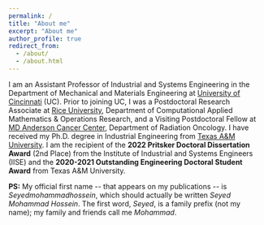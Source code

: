 ```yaml
---
permalink: /
title: "About me"
excerpt: "About me"
author_profile: true
redirect_from: 
  - /about/
  - /about.html
---
```


I am an Assistant Professor of Industrial and Systems Engineering in the Department of Mechanical and Materials Engineering at [University of Cincinnati](https://www.uc.edu/) (UC). Prior to joining UC, I was a Postdoctoral Research Associate at [Rice University](https://www.rice.edu/), Department of Computational Applied Mathematics & Operations Research, and a Visiting Postdoctoral Fellow at [MD Anderson Cancer Center](https://www.mdanderson.org/), Department of Radiation Oncology. I have received my Ph.D. degree in Industrial Engineering from [Texas A&M University](https://www.tamu.edu/). I am the recipient of the **2022 Pritsker Doctoral Dissertation Award** (2nd Place) from the Institute of Industrial and Systems Engineers (IISE) and the **2020-2021 Outstanding Engineering Doctoral Student Award** from Texas A&M University.

**PS:** My official first name -- that appears on my publications -- is *Seyedmohammadhossein*,  which should actually be written *Seyed Mohammad Hossein*. The first word, *Seyed*, is a family prefix (not my name); my family and friends call me *Mohammad*.
